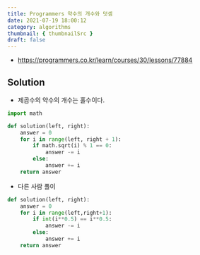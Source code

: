 ```yaml
---
title: Programmers 약수의 개수와 덧셈
date: 2021-07-19 18:00:12
category: algorithms
thumbnail: { thumbnailSrc }
draft: false
---
```


- https://programmers.co.kr/learn/courses/30/lessons/77884

## Solution

- 제곱수의 약수의 개수는 홀수이다.

```py
import math

def solution(left, right):
    answer = 0
    for i in range(left, right + 1):
        if math.sqrt(i) % 1 == 0:
            answer -= i
        else:
            answer += i
    return answer
```

- 다른 사람 풀이

```py
def solution(left, right):
    answer = 0
    for i in range(left,right+1):
        if int(i**0.5) == i**0.5:
            answer -= i
        else:
            answer += i
    return answer
```
